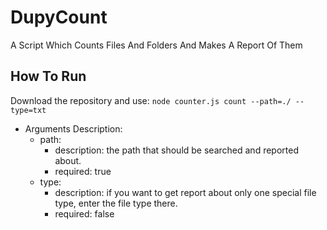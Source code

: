 # DupyCount
A Script Which Counts Files And Folders And Makes A Report Of Them

## How To Run
Download the repository and use:
  `node counter.js count --path=./ --type=txt`
  
  - Arguments Description:
    - path: 
      - description: the path that should be searched and reported about.
      - required: true
    - type: 
      - description: if you want to get report about only one special file type, enter the file type there.
      - required: false
    
